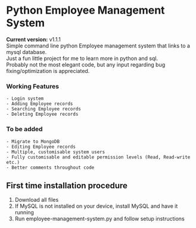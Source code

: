 # Python Employee Management System
**Current version:** v1.1.1 <br>
 Simple command line python Employee management system that links to a mysql database. <br>
 Just a fun little project for me to learn more in python and sql. <br>
 Probably not the most elegant code, but any input regarding
 bug fixing/optimization is appreciated.


 ### Working Features
    - Login system
    - Adding Employee records
    - Searching Employee records
    - Deleting Employee records

 ### To be added
    - Migrate to MongoDB
    - Editing Employee records
    - Multiple, customisable system users
    - Fully customisable and editable permission levels (Read, Read-write etc.)
    - Better comments throughout code


## First time installation procedure
   1. Download all files
   2. If MySQL is not installed on your device, install MySQL and have it running
   3. Run employee-management-system.py and follow setup instructions
